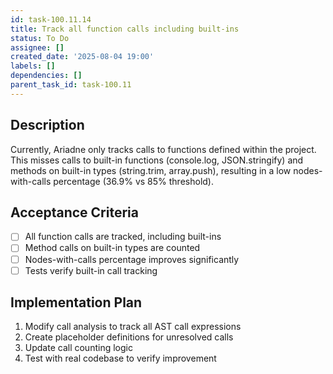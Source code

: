 ```yaml
---
id: task-100.11.14
title: Track all function calls including built-ins
status: To Do
assignee: []
created_date: '2025-08-04 19:00'
labels: []
dependencies: []
parent_task_id: task-100.11
---
```


## Description

Currently, Ariadne only tracks calls to functions defined within the project. This misses calls to built-in functions (console.log, JSON.stringify) and methods on built-in types (string.trim, array.push), resulting in a low nodes-with-calls percentage (36.9% vs 85% threshold).

## Acceptance Criteria

- [ ] All function calls are tracked, including built-ins
- [ ] Method calls on built-in types are counted
- [ ] Nodes-with-calls percentage improves significantly
- [ ] Tests verify built-in call tracking

## Implementation Plan

1. Modify call analysis to track all AST call expressions
2. Create placeholder definitions for unresolved calls
3. Update call counting logic
4. Test with real codebase to verify improvement